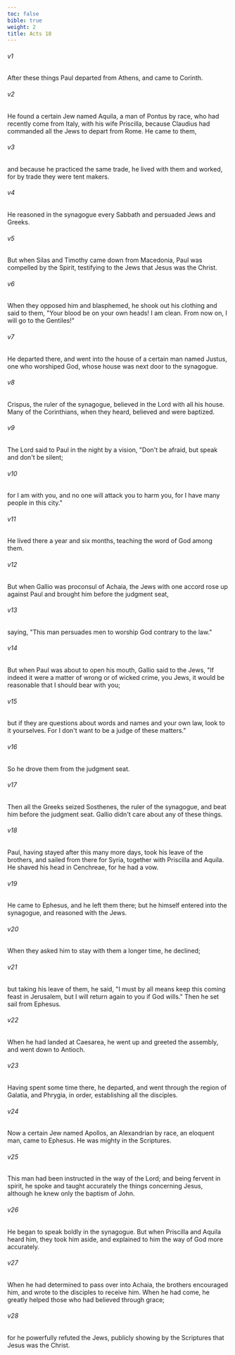 ```yaml
---
toc: false
bible: true
weight: 2
title: Acts 18
---
```




###### v1 
After these things Paul departed from Athens, and came to Corinth. 

###### v2 
He found a certain Jew named Aquila, a man of Pontus by race, who had recently come from Italy, with his wife Priscilla, because Claudius had commanded all the Jews to depart from Rome. He came to them, 

###### v3 
and because he practiced the same trade, he lived with them and worked, for by trade they were tent makers. 

###### v4 
He reasoned in the synagogue every Sabbath and persuaded Jews and Greeks. 

###### v5 
But when Silas and Timothy came down from Macedonia, Paul was compelled by the Spirit, testifying to the Jews that Jesus was the Christ. 

###### v6 
When they opposed him and blasphemed, he shook out his clothing and said to them, "Your blood be on your own heads! I am clean. From now on, I will go to the Gentiles!" 

###### v7 
He departed there, and went into the house of a certain man named Justus, one who worshiped God, whose house was next door to the synagogue. 

###### v8 
Crispus, the ruler of the synagogue, believed in the Lord with all his house. Many of the Corinthians, when they heard, believed and were baptized. 

###### v9 
The Lord said to Paul in the night by a vision, "Don't be afraid, but speak and don't be silent; 

###### v10 
for I am with you, and no one will attack you to harm you, for I have many people in this city." 

###### v11 
He lived there a year and six months, teaching the word of God among them. 

###### v12 
But when Gallio was proconsul of Achaia, the Jews with one accord rose up against Paul and brought him before the judgment seat, 

###### v13 
saying, "This man persuades men to worship God contrary to the law." 

###### v14 
But when Paul was about to open his mouth, Gallio said to the Jews, "If indeed it were a matter of wrong or of wicked crime, you Jews, it would be reasonable that I should bear with you; 

###### v15 
but if they are questions about words and names and your own law, look to it yourselves. For I don't want to be a judge of these matters." 

###### v16 
So he drove them from the judgment seat. 

###### v17 
Then all the Greeks seized Sosthenes, the ruler of the synagogue, and beat him before the judgment seat. Gallio didn't care about any of these things. 

###### v18 
Paul, having stayed after this many more days, took his leave of the brothers, and sailed from there for Syria, together with Priscilla and Aquila. He shaved his head in Cenchreae, for he had a vow. 

###### v19 
He came to Ephesus, and he left them there; but he himself entered into the synagogue, and reasoned with the Jews. 

###### v20 
When they asked him to stay with them a longer time, he declined; 

###### v21 
but taking his leave of them, he said, "I must by all means keep this coming feast in Jerusalem, but I will return again to you if God wills." Then he set sail from Ephesus. 

###### v22 
When he had landed at Caesarea, he went up and greeted the assembly, and went down to Antioch. 

###### v23 
Having spent some time there, he departed, and went through the region of Galatia, and Phrygia, in order, establishing all the disciples. 

###### v24 
Now a certain Jew named Apollos, an Alexandrian by race, an eloquent man, came to Ephesus. He was mighty in the Scriptures. 

###### v25 
This man had been instructed in the way of the Lord; and being fervent in spirit, he spoke and taught accurately the things concerning Jesus, although he knew only the baptism of John. 

###### v26 
He began to speak boldly in the synagogue. But when Priscilla and Aquila heard him, they took him aside, and explained to him the way of God more accurately. 

###### v27 
When he had determined to pass over into Achaia, the brothers encouraged him, and wrote to the disciples to receive him. When he had come, he greatly helped those who had believed through grace; 

###### v28 
for he powerfully refuted the Jews, publicly showing by the Scriptures that Jesus was the Christ.
